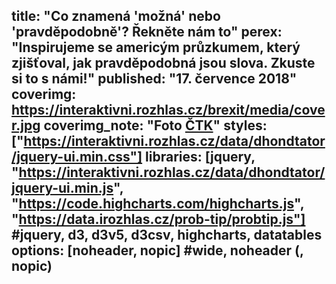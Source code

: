 title: "Co znamená 'možná' nebo 'pravděpodobně'? Řekněte nám to"
perex: "Inspirujeme se americým průzkumem, který zjišťoval, jak pravděpodobná jsou slova. Zkuste si to s námi!"
published: "17. července 2018"
coverimg: https://interaktivni.rozhlas.cz/brexit/media/cover.jpg
coverimg_note: "Foto <a href='#'>ČTK</a>"
styles: ["https://interaktivni.rozhlas.cz/data/dhondtator/jquery-ui.min.css"]
libraries: [jquery, "https://interaktivni.rozhlas.cz/data/dhondtator/jquery-ui.min.js", "https://code.highcharts.com/highcharts.js", "https://data.irozhlas.cz/prob-tip/probtip.js"] #jquery, d3, d3v5, d3csv, highcharts, datatables
options: [noheader, nopic] #wide, noheader (, nopic)
---
<!--
Když říkal Andrej Babiš, že Malá by měla asi odstoupit, znamenalo to pro něj něco jiného než pro Malou. Malá to pochopila až poměrně pozdě. Není to u Babiše poprvé.


Babiš: Pokud Malá v diplomových pracích opisovala, měla by asi odstoupit
https://zpravy.idnes.cz/andrej-babis-tatana-mala-ano-diplomova-prace-plagiatorstvi-pa3-/domaci.aspx?c=A180707_184854_domaci_amu

Stejně tak 

Tyhlety příklady ukazují, jak moc máme problém s kvantifikátory jako "asi", "možná" nebo "určitě", takzvané modální částice. Každý si pod nimi představí nějakou jinou pravděpobobnost. My jsme se rozhodli zjistit, jakou přesně.

https://hbr.org/2018/07/if-you-say-something-is-likely-how-likely-do-people-think-it-is

Vycházíme přitom z amerického výzkumu, který řešil to stejné. Na základě průzkumu mezi 1700 respondenty vyšlo to a to.

Vy se teď můžete zkusit českou verzi. Vybrali jsme XY slov, které vyjadřují pravděpodobnost. V článku jsou náhodně seřazeny. Poté, co kliknete na Odeslat, se vám zobrazí, jak hlasovali ostatní.
-->
<div id="quiz">
</div>
<!--
Je to důležité proto a proto. (něco z toho článku)
-->

